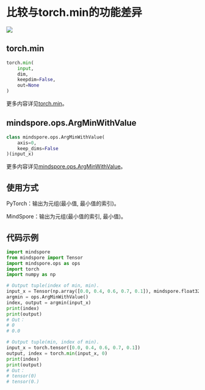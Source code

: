# 比较与torch.min的功能差异

<a href="https://gitee.com/mindspore/docs/blob/r1.7/docs/mindspore/source_zh_cn/note/api_mapping/pytorch_diff/ArgMinWithValue.md" target="_blank"><img src="https://mindspore-website.obs.cn-north-4.myhuaweicloud.com/website-images/master/resource/_static/logo_source.png"></a>

## torch.min

```python
torch.min(
    input,
    dim,
    keepdim=False,
    out=None
)
```

更多内容详见[torch.min](https://pytorch.org/docs/1.5.0/torch.html#torch.min)。

## mindspore.ops.ArgMinWithValue

```python
class mindspore.ops.ArgMinWithValue(
    axis=0,
    keep_dims=False
)(input_x)
```

更多内容详见[mindspore.ops.ArgMinWithValue](https://mindspore.cn/docs/zh-CN/r1.7/api_python/ops/mindspore.ops.ArgMinWithValue.html#mindspore.ops.ArgMinWithValue)。

## 使用方式

PyTorch：输出为元组(最小值, 最小值的索引)。

MindSpore：输出为元组(最小值的索引, 最小值)。

## 代码示例

```python
import mindspore
from mindspore import Tensor
import mindspore.ops as ops
import torch
import numpy as np

# Output tuple(index of min, min).
input_x = Tensor(np.array([0.0, 0.4, 0.6, 0.7, 0.1]), mindspore.float32)
argmin = ops.ArgMinWithValue()
index, output = argmin(input_x)
print(index)
print(output)
# Out：
# 0
# 0.0

# Output tuple(min, index of min).
input_x = torch.tensor([0.0, 0.4, 0.6, 0.7, 0.1])
output, index = torch.min(input_x, 0)
print(index)
print(output)
# Out：
# tensor(0)
# tensor(0.)
```

